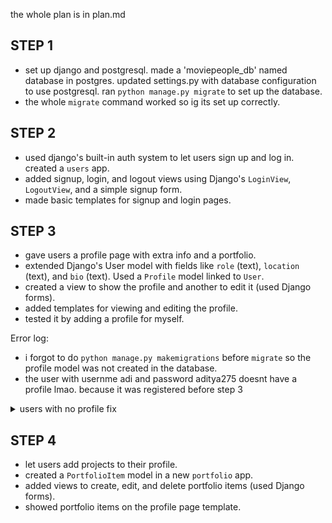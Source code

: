 the whole plan is in plan.md

## STEP 1
- set up django and postgresql. made a 'moviepeople_db' named database in postgres. updated settings.py with database configuration to use postgresql. ran `python manage.py migrate` to set up the database. 
- the whole `migrate` command worked so ig its set up correctly.

## STEP 2
- used django's built-in auth system to let users sign up and log in. created a `users` app.
- added signup, login, and logout views using Django's `LoginView`, `LogoutView`, and a simple signup form.
- made basic templates for signup and login pages.


## STEP 3
- gave users a profile page with extra info and a portfolio.
- extended Django's User model with fields like `role` (text), `location` (text), and `bio` (text). Used a `Profile` model linked to `User`.
- created a view to show the profile and another to edit it (used Django forms).
- added templates for viewing and editing the profile.
- tested it by adding a profile for myself.

Error log:
- i forgot to do `python manage.py makemigrations` before `migrate` so the profile model was not created in the database. 
- the user with usernme adi and password aditya275 doesnt have a profile lmao. because it was registered before step 3
<details>
<summary> users with no profile fix</summary>
first open up shell 

```python
python manage.py shell
```
then run this code
```python
from django.contrib.auth.models import User
from users.models import Profile

# Get all users
users = User.objects.all()

# Create profiles for users who don't have one
for user in users:
    try:
        # Check if profile exists
        profile = user.profile
        print(f"Profile for {user.username} already exists")
    except Profile.DoesNotExist:
        # Create profile if it doesn't exist
        Profile.objects.create(user=user)
        print(f"Created profile for {user.username}")
```

</details>

## STEP 4
- let users add projects to their profile.
- created a `PortfolioItem` model in a new `portfolio` app.
- added views to create, edit, and delete portfolio items (used Django forms).
- showed portfolio items on the profile page template.
